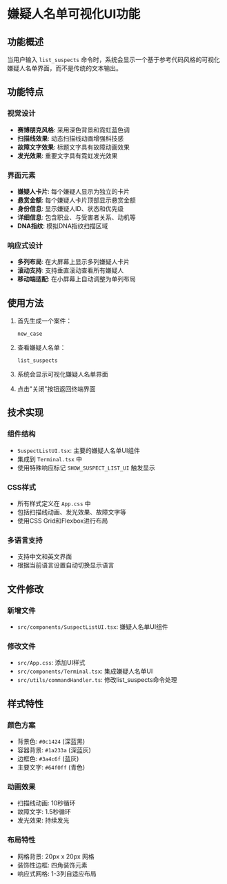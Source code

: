 # 嫌疑人名单可视化UI功能

## 功能概述

当用户输入 `list_suspects` 命令时，系统会显示一个基于参考代码风格的可视化嫌疑人名单界面，而不是传统的文本输出。

## 功能特点

### 视觉设计
- **赛博朋克风格**: 采用深色背景和霓虹蓝色调
- **扫描线效果**: 动态扫描线动画增强科技感
- **故障文字效果**: 标题文字具有故障动画效果
- **发光效果**: 重要文字具有霓虹发光效果

### 界面元素
- **嫌疑人卡片**: 每个嫌疑人显示为独立的卡片
- **悬赏金额**: 每个嫌疑人卡片顶部显示悬赏金额
- **身份信息**: 显示嫌疑人ID、状态和优先级
- **详细信息**: 包含职业、与受害者关系、动机等
- **DNA指纹**: 模拟DNA指纹扫描区域

### 响应式设计
- **多列布局**: 在大屏幕上显示多列嫌疑人卡片
- **滚动支持**: 支持垂直滚动查看所有嫌疑人
- **移动端适配**: 在小屏幕上自动调整为单列布局

## 使用方法

1. 首先生成一个案件：
   ```
   new_case
   ```

2. 查看嫌疑人名单：
   ```
   list_suspects
   ```

3. 系统会显示可视化嫌疑人名单界面

4. 点击"关闭"按钮返回终端界面

## 技术实现

### 组件结构
- `SuspectListUI.tsx`: 主要的嫌疑人名单UI组件
- 集成到 `Terminal.tsx` 中
- 使用特殊响应标记 `SHOW_SUSPECT_LIST_UI` 触发显示

### CSS样式
- 所有样式定义在 `App.css` 中
- 包括扫描线动画、发光效果、故障文字等
- 使用CSS Grid和Flexbox进行布局

### 多语言支持
- 支持中文和英文界面
- 根据当前语言设置自动切换显示语言

## 文件修改

### 新增文件
- `src/components/SuspectListUI.tsx`: 嫌疑人名单UI组件

### 修改文件
- `src/App.css`: 添加UI样式
- `src/components/Terminal.tsx`: 集成嫌疑人名单UI
- `src/utils/commandHandler.ts`: 修改list_suspects命令处理

## 样式特性

### 颜色方案
- 背景色: `#0c1424` (深蓝黑)
- 容器背景: `#1a233a` (深蓝灰)
- 边框色: `#3a4c6f` (蓝灰)
- 主要文字: `#64f0ff` (青色)

### 动画效果
- 扫描线动画: 10秒循环
- 故障文字: 1.5秒循环
- 发光效果: 持续发光

### 布局特性
- 网格背景: 20px x 20px 网格
- 装饰性边框: 四角装饰元素
- 响应式网格: 1-3列自适应布局 